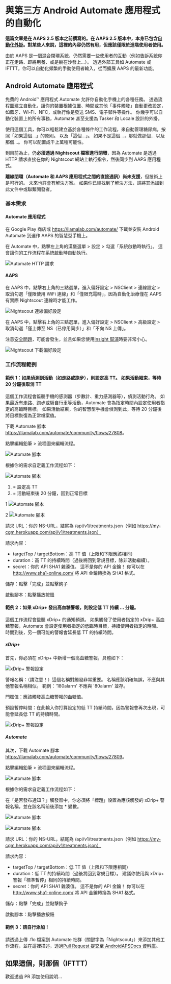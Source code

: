 # 與第三方 Android Automate 應用程式的自動化

**這篇文章是在 AAPS 2.5 版本之前撰寫的。在 AAPS 2.5 版本中，本身已包含[自動化外掛](../DailyLifeWithAaps/Automations.md)。對某些人來說，這裡的內容仍然有用，但應該僅限於進階使用者使用。**

由於 AAPS 是一個混合閉環系統，仍然需要一些使用者的互動（例如告訴系統你正在走路、即將用餐、或是躺在沙發上...）。 透過外部工具如 Automate 或 IFTTT，你可以自動化頻繁的手動使用者輸入，從而擴展 AAPS 的最新功能。

## Android Automate 應用程式

免費的 Android™ 應用程式 Automate 允許你自動化手機上的各種任務。 透過流程圖建立自動化，讓你的裝置根據位置、時間或其他「事件觸發」自動更改設定，如藍牙、Wi-Fi、NFC，或執行像是發送 SMS、電子郵件等操作。 你幾乎可以自動化裝置上的所有事務，Automate 甚至支援為 Tasker 和 Locale 設計的外掛。

使用這個工具，你可以輕鬆建立基於各種條件的工作流程，來自動管理糖尿病，按照「如果這個...」的原則。 以及「這個...」。 如果不是這個...，那就做那個... 以及那個...。 你可以配置成千上萬種可能性。

到目前為止，仍**必須透過 Nightscout 檔案進行閉環**，因為 Automate 是透過 HTTP 請求直接在你的 Nightscout 網站上執行指令，然後同步到 AAPS 應用程式。

**離線閉環（Automate 和 AAPS 應用程式之間的直接通訊）尚未支援**，但技術上是可行的。 未來也許會有解決方案。 如果你已經找到了解決方法，請將其添加到此文件中或聯繫開發者。

### 基本需求

#### Automate 應用程式

在 Google Play 商店或 <https://llamalab.com/automate/> 下載並安裝 Android Automate 到運作 AAPS 的智慧型手機上。

在 Automate 中，點擊左上角的漢堡選單 > 設定 > 勾選「系統啟動時執行」。 這會讓你的工作流程在系統啟動時自動執行。

![Automate HTTP 請求](../images/automate-app2.png)

#### AAPS

在 AAPS 中，點擊右上角的三點選單，進入偏好設定 > NSClient > 連線設定 > 取消勾選「僅限使用 WiFi 連線」和「僅限充電時」，因為自動化治療僅在 AAPS 有實際 Nightscout 連線時才能工作。

![Nightscout 連線偏好設定](../images/automate-aaps1.jpg)

在 AAPS 中，點擊右上角的三點選單，進入偏好設定 > NSClient > 高級設定 > 取消勾選「僅上傳至 NS（已停用同步）」和「不向 NS 上傳」。

注意[安全問題](../SettingUpAaps/Nightscout.md#security-considerations)，可能會發生，並且如果您使用[Insight 幫浦](../CompatiblePumps/Accu-Chek-Insight-Pump.md#settings-in-aaps)時要非常小心。

![Nightscout 下載偏好設定](../images/automate-aaps2.jpg)

### 工作流程範例

#### 範例 1：如果偵測到活動（如走路或跑步），則設定高 TT。 如果活動結束，等待 20 分鐘後取消 TT

這個工作流程會監聽手機的感測器（步數計、重力感測器等），偵測活動行為。 如果最近有走路、跑步或騎自行車等活動，Automate 會為指定時間內設定使用者指定的高臨時目標。 如果活動結束，你的智慧型手機會偵測到此，等待 20 分鐘後將目標恢復為正常檔案值。

下載 Automate 腳本 <https://llamalab.com/automate/community/flows/27808>。

點擊編輯鉛筆 > 流程圖來編輯流程。

![Automate 腳本](../images/automate-app3.png)

根據你的需求自定義工作流程如下：

![Automate 腳本](../images/automate-app6.png)

1. = 設定高 TT
2. = 活動結束後 20 分鐘，回到正常目標

1 ![Automate 腳本](../images/automate-app1.png)

2 ![Automate 腳本](../images/automate-app5.png)

請求 URL：你的 NS-URL，結尾為 /api/v1/treatments.json（例如 https://my-cgm.herokuapp.com/api/v1/treatments.json）

請求內容：

* targetTop / targetBottom：高 TT 值（上限和下限應該相同）
* duration：高 TT 的持續時間（過後將回到常規目標，除非活動繼續）。 
* secret：你的 API SHA1 雜湊值。 這不是你的 API 金鑰！ 你可以在<http://www.sha1-online.com/> 將 API 金鑰轉換為 SHA1 格式。

儲存：點擊「完成」並點擊鉤子

啟動腳本：點擊播放按鈕

#### 範例 2：如果 xDrip+ 發出高血糖警報，則設定低 TT 持續 ... 分鐘。

這個工作流程會監聽 xDrip+ 的通知頻道。 如果觸發了使用者指定的 xDrip+ 高血糖警報，Automate 會設定使用者指定的低臨時目標，持續使用者指定的時間。 時間到後，另一個可能的警報會延長低 TT 的持續時間。

##### xDrip+

首先，你必須在 xDrip+ 中新增一個高血糖警報，具體如下：

![xDrip+ 警報設定](../images/automate-xdrip1.png)

警報名稱：（請注意！）這個名稱對觸發非常重要。 名稱應該明確無誤，不應與其他警報名稱相似。 範例：'180alarm' 不應與 '80alarm' 並存。

門檻值：應該觸發高血糖警報的血糖值。

預設暫停時間：在此輸入你打算設定的低 TT 持續時間，因為警報會再次出現，可能會延長低 TT 的持續時間。

![xDrip+ 警報設定](../images/automate-xdrip2.png)

##### Automate

其次，下載 Automate 腳本 <https://llamalab.com/automate/community/flows/27809>。

點擊編輯鉛筆 > 流程圖來編輯流程。

![Automate 腳本](../images/automate-app3.png)

根據你的需求自定義工作流程如下：

在「是否發布通知？」觸發器中，你必須將「標題」設置為應該觸發的 xDrip+ 警報名稱，並在該名稱前後添加 * 變數。

![Automate 腳本](../images/automate-app7.png)

![Automate 腳本](../images/automate-app4.png)

請求 URL：你的 NS-URL，結尾為 /api/v1/treatments.json（例如 https://my-cgm.herokuapp.com/api/v1/treatments.json）

請求內容：

* targetTop / targetBottom：低 TT 值（上限和下限應相同）
* duration：低 TT 的持續時間（過後將回到常規目標）。 建議你使用與 xDrip+ 警報「標準暫停」相同的持續時間。
* secret：你的 API SHA1 雜湊值。 這不是你的 API 金鑰！ 你可以在<http://www.sha1-online.com/> 將 API 金鑰轉換為 SHA1 格式。

儲存：點擊「完成」並點擊鉤子

啟動腳本：點擊播放按鈕

#### 範例 3：請自行添加！

請透過上傳 .flo 檔案到 Automate 社群（關鍵字為「Nightscout」）來添加其他工作流程，並在這裡描述，透過[Pull Request 提交至 AndroidAPSDocs 資料庫](../SupportingAaps/HowToEditTheDocs.md)。

## 如果這個，則那個（IFTTT）

歡迎透過 PR 添加使用說明...